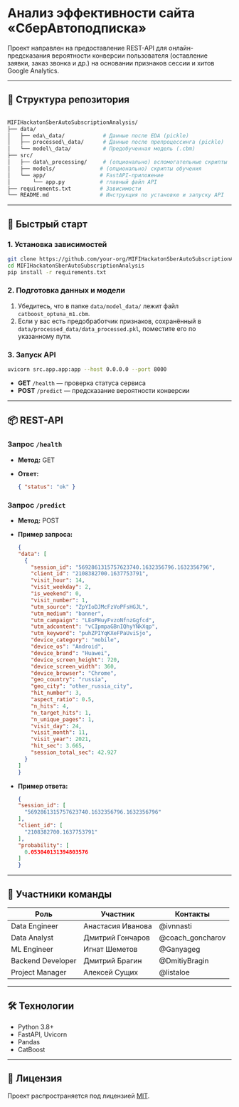 # Анализ эффективности сайта «СберАвтоподписка»

Проект направлен на предоставление REST-API для онлайн-предсказания вероятности конверсии пользователя (оставление заявки, заказ звонка и др.) на основании признаков сессии и хитов Google Analytics.

---

## 📁 Структура репозитория
```bash

MIFIHackatonSberAutoSubscriptionAnalysis/
├── data/
│   ├── eda\_data/            # Данные после EDA (pickle)
│   ├── processed\_data/      # Данные после препроцессинга (pickle)
│   └── model\_data/          # Предобученная модель (.cbm)
├── src/
│   ├── data\_processing/     # (опционально) вспомогательные скрипты
│   ├── models/              # (опционально) скрипты обучения
│   └── app/                 # FastAPI-приложение
│       └── app.py           # главный файл API
├── requirements.txt         # Зависимости
└── README.md                # Инструкция по установке и запуску API

````

---

## 🚀 Быстрый старт

### 1. Установка зависимостей
```bash
git clone https://github.com/your-org/MIFIHackatonSberAutoSubscriptionAnalysis.git
cd MIFIHackatonSberAutoSubscriptionAnalysis
pip install -r requirements.txt
````

### 2. Подготовка данных и модели

1. Убедитесь, что в папке `data/model_data/` лежит файл `catboost_optuna_m1.cbm`.
2. Если у вас есть предобработчик признаков, сохранённый в `data/processed_data/data_processed.pkl`, поместите его по указанному пути.

### 3. Запуск API

```bash
uvicorn src.app.app:app --host 0.0.0.0 --port 8000
```

* **GET** `/health` — проверка статуса сервиса
* **POST** `/predict` — предсказание вероятности конверсии

---

## 📦 REST-API

### Запрос `/health`

* **Метод:** GET
* **Ответ:**

  ```json
  { "status": "ok" }
  ```

### Запрос `/predict`

* **Метод:** POST
* **Пример запроса:**

  ```json
  {
  "data": [
    {
      "session_id": "5692861315757623740.1632356796.1632356796",
      "client_id": "2108382700.1637753791",
      "visit_hour": 14,
      "visit_weekday": 2,
      "is_weekend": 0,
      "visit_number": 1,
      "utm_source": "ZpYIoDJMcFzVoPFsHGJL",
      "utm_medium": "banner",
      "utm_campaign": "LEoPHuyFvzoNfnzGgfcd",
      "utm_adcontent": "vCIpmpaGBnIQhyYNkXqp",
      "utm_keyword": "puhZPIYqKXeFPaUviSjo",
      "device_category": "mobile",
      "device_os": "Android",
      "device_brand": "Huawei",
      "device_screen_height": 720,
      "device_screen_width": 360,
      "device_browser": "Chrome",
      "geo_country": "russia",
      "geo_city": "other_russia_city",
      "hit_number": 3,
      "aspect_ratio": 0.5,
      "n_hits": 4,
      "n_target_hits": 1,
      "n_unique_pages": 1,
      "visit_day": 24,
      "visit_month": 11,
      "visit_year": 2021,
      "hit_sec": 3.665,
      "session_total_sec": 42.927
    }
  ]
  }
  ```
* **Пример ответа:**

  ```json
  {
  "session_id": [
    "5692861315757623740.1632356796.1632356796"
  ],
  "client_id": [
    "2108382700.1637753791"
  ],
  "probability": [
    0.053040131394803576
  ]
  }
  ```

---

## 👥 Участники команды

| Роль              | Участник       | Контакты             |
| ----------------- | -------------- | -------------------- |
| Data Engineer     | Анастасия Иванова | @ivnnasti |
| Data Analyst      | Дмитрий Гончаров | @coach_goncharov |
| ML Engineer       | Игнат Шеметов | @Ganyageg |
| Backend Developer | Дмитрий Брагин | @DmitiyBragin |
| Project Manager   | Алексей Сущих | @listaloe |

---

## 🛠 Технологии

* Python 3.8+
* FastAPI, Uvicorn
* Pandas
* CatBoost

---

## 📄 Лицензия

Проект распространяется под лицензией [MIT](LICENSE).